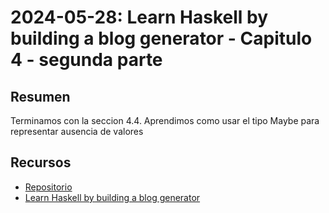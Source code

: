 # 2024-05-28: Learn Haskell by building a blog generator - Capitulo 4 - segunda parte

## Resumen
Terminamos con la seccion 4.4. Aprendimos como usar el tipo Maybe para representar ausencia de valores

## Recursos
- [Repositorio](https://github.com/artilugio0/lhbbg)
- [Learn Haskell by building a blog generator](https://learn-haskell.blog/01-about.html)
